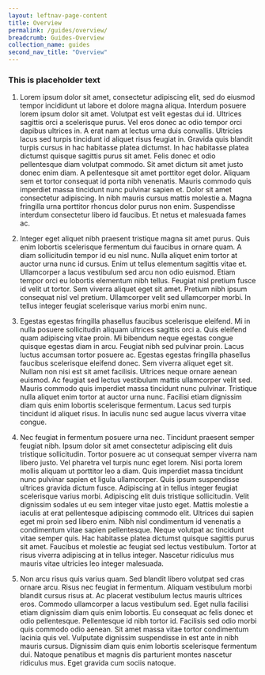 ```yaml
---
layout: leftnav-page-content
title: Overview
permalink: /guides/overview/
breadcrumb: Guides-Overview
collection_name: guides
second_nav_title: "Overview"
---
```


### **This is placeholder text**

1. Lorem ipsum dolor sit amet, consectetur adipiscing elit, sed do eiusmod tempor incididunt ut labore et dolore magna aliqua. Interdum posuere lorem ipsum dolor sit amet. Volutpat est velit egestas dui id. Ultrices sagittis orci a scelerisque purus. Vel eros donec ac odio tempor orci dapibus ultrices in. A erat nam at lectus urna duis convallis. Ultricies lacus sed turpis tincidunt id aliquet risus feugiat in. Gravida quis blandit turpis cursus in hac habitasse platea dictumst. In hac habitasse platea dictumst quisque sagittis purus sit amet. Felis donec et odio pellentesque diam volutpat commodo. Sit amet dictum sit amet justo donec enim diam. A pellentesque sit amet porttitor eget dolor. Aliquam sem et tortor consequat id porta nibh venenatis. Mauris commodo quis imperdiet massa tincidunt nunc pulvinar sapien et. Dolor sit amet consectetur adipiscing. In nibh mauris cursus mattis molestie a. Magna fringilla urna porttitor rhoncus dolor purus non enim. Suspendisse interdum consectetur libero id faucibus. Et netus et malesuada fames ac.

2. Integer eget aliquet nibh praesent tristique magna sit amet purus. Quis enim lobortis scelerisque fermentum dui faucibus in ornare quam. A diam sollicitudin tempor id eu nisl nunc. Nulla aliquet enim tortor at auctor urna nunc id cursus. Enim ut tellus elementum sagittis vitae et. Ullamcorper a lacus vestibulum sed arcu non odio euismod. Etiam tempor orci eu lobortis elementum nibh tellus. Feugiat nisl pretium fusce id velit ut tortor. Sem viverra aliquet eget sit amet. Pretium nibh ipsum consequat nisl vel pretium. Ullamcorper velit sed ullamcorper morbi. In tellus integer feugiat scelerisque varius morbi enim nunc.

3. Egestas egestas fringilla phasellus faucibus scelerisque eleifend. Mi in nulla posuere sollicitudin aliquam ultrices sagittis orci a. Quis eleifend quam adipiscing vitae proin. Mi bibendum neque egestas congue quisque egestas diam in arcu. Feugiat nibh sed pulvinar proin. Lacus luctus accumsan tortor posuere ac. Egestas egestas fringilla phasellus faucibus scelerisque eleifend donec. Sem viverra aliquet eget sit. Nullam non nisi est sit amet facilisis. Ultrices neque ornare aenean euismod. Ac feugiat sed lectus vestibulum mattis ullamcorper velit sed. Mauris commodo quis imperdiet massa tincidunt nunc pulvinar. Tristique nulla aliquet enim tortor at auctor urna nunc. Facilisi etiam dignissim diam quis enim lobortis scelerisque fermentum. Lacus sed turpis tincidunt id aliquet risus. In iaculis nunc sed augue lacus viverra vitae congue.

4. Nec feugiat in fermentum posuere urna nec. Tincidunt praesent semper feugiat nibh. Ipsum dolor sit amet consectetur adipiscing elit duis tristique sollicitudin. Tortor posuere ac ut consequat semper viverra nam libero justo. Vel pharetra vel turpis nunc eget lorem. Nisi porta lorem mollis aliquam ut porttitor leo a diam. Quis imperdiet massa tincidunt nunc pulvinar sapien et ligula ullamcorper. Quis ipsum suspendisse ultrices gravida dictum fusce. Adipiscing at in tellus integer feugiat scelerisque varius morbi. Adipiscing elit duis tristique sollicitudin. Velit dignissim sodales ut eu sem integer vitae justo eget. Mattis molestie a iaculis at erat pellentesque adipiscing commodo elit. Ultrices dui sapien eget mi proin sed libero enim. Nibh nisl condimentum id venenatis a condimentum vitae sapien pellentesque. Neque volutpat ac tincidunt vitae semper quis. Hac habitasse platea dictumst quisque sagittis purus sit amet. Faucibus et molestie ac feugiat sed lectus vestibulum. Tortor at risus viverra adipiscing at in tellus integer. Nascetur ridiculus mus mauris vitae ultricies leo integer malesuada.

5. Non arcu risus quis varius quam. Sed blandit libero volutpat sed cras ornare arcu. Risus nec feugiat in fermentum. Aliquam vestibulum morbi blandit cursus risus at. Ac placerat vestibulum lectus mauris ultrices eros. Commodo ullamcorper a lacus vestibulum sed. Eget nulla facilisi etiam dignissim diam quis enim lobortis. Eu consequat ac felis donec et odio pellentesque. Pellentesque id nibh tortor id. Facilisis sed odio morbi quis commodo odio aenean. Sit amet massa vitae tortor condimentum lacinia quis vel. Vulputate dignissim suspendisse in est ante in nibh mauris cursus. Dignissim diam quis enim lobortis scelerisque fermentum dui. Natoque penatibus et magnis dis parturient montes nascetur ridiculus mus. Eget gravida cum sociis natoque.
